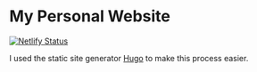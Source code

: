 # My Personal Website

[![Netlify Status](https://api.netlify.com/api/v1/badges/76f80c78-364d-4168-845a-c36bedc3d873/deploy-status)](https://app.netlify.com/sites/peaceful-nightingale-7b5237/deploys)

I used the static site generator [Hugo](https://www.gohugo.io) to make this process easier.
